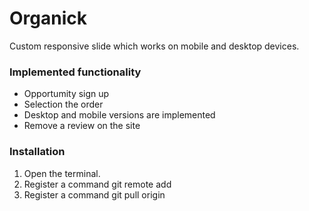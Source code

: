 # Organick
Custom responsive slide which works  on mobile and desktop devices.

### Implemented functionality
* Opportumity sign up
* Selection the order
* Desktop and mobile versions are implemented
* Remove a review on the site

### Installation
1.  Open the terminal.
2.  Register a command git remote add <link>
3.  Register a command git pull origin <branch>
